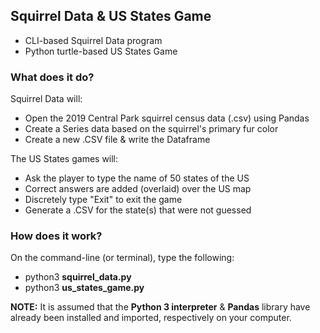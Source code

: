 ## Squirrel Data & US States Game
* CLI-based Squirrel Data program
* Python turtle-based US States Game

### What does it do?
Squirrel Data will:
* Open the 2019 Central Park squirrel census data (.csv) using Pandas
* Create a Series data based on the squirrel's primary fur color
* Create a new .CSV file & write the Dataframe

The US States games will:
* Ask the player to type the name of 50 states of the US
* Correct answers are added (overlaid) over the US map
* Discretely type "Exit" to exit the game
* Generate a .CSV for the state(s) that were not guessed

### How does it work?
On the command-line (or terminal), type the following:<br>
* python3 <b>squirrel_data.py</b>
* python3 <b>us_states_game.py</b>

<b>NOTE:</b> It is assumed that the <b>Python 3 interpreter</b> & <b>Pandas</b> library have already been installed and imported, respectively on your computer.
